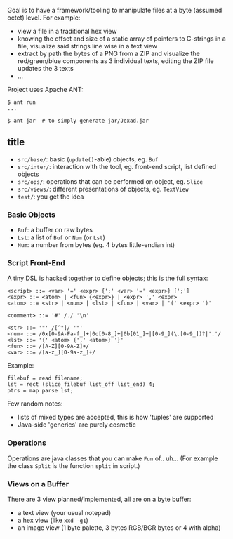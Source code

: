 Goal is to have a framework/tooling to manipulate files at a byte (assumed
octet) level. For example:
- view a file in a traditional hex view
- knowing the offset and size of a static array of pointers to C-strings in a
  file, visualize said strings line wise in a text view
- extract by path the bytes of a PNG from a ZIP and visualize the
  red/green/blue components as 3 individual texts, editing the ZIP file updates
  the 3 texts
- ...

Project uses Apache ANT:
```console
$ ant run
...

$ ant jar  # to simply generate jar/Jexad.jar
```

## title

- `src/base/`: basic (`update()`-able) objects, eg. `Buf`
- `src/inter/`: interaction with the tool, eg. front-end script, list defined objects
- `src/ops/`: operations that can be performed on object, eg. `Slice`
- `src/views/`: different presentations of objects, eg. `TextView`
- `test/`: you get the idea

### Basic Objects

- `Buf`: a buffer on raw bytes
- `Lst`: a list of `Buf` or `Num` (or `Lst`)
- `Num`: a number from bytes (eg. 4 bytes little-endian int)

### Script Front-End

A tiny DSL is hacked together to define objects; this is the full syntax:
```plaintext
<script> ::= <var> '=' <expr> {';' <var> '=' <expr>} [';']
<expr> ::= <atom> | <fun> {<expr>} | <expr> ',' <expr>
<atom> ::= <str> | <num> | <lst> | <fun> | <var> | '(' <expr> ')'

<comment> ::= '#' /./ '\n'

<str> ::= '"' /[^"]/ '"'
<num> ::= /0x[0-9A-Fa-f_]+|0o[0-8_]+|0b[01_]+|[0-9_](\.[0-9_])?|'.'/
<lst> ::= '{' <atom> {',' <atom>} '}'
<fun> ::= /[A-Z][0-9A-Z]+/
<var> ::= /[a-z_][0-9a-z_]+/
```

Example:
```plaintext
filebuf = read filename;
lst = rect (slice filebuf list_off list_end) 4;
ptrs = map parse lst;
```

Few random notes:
- lists of mixed types are accepted, this is how 'tuples' are supported
- Java-side 'generics' are purely cosmetic

### Operations

Operations are java classes that you can make `Fun` of.. uh...
(For example the class `Split` is the function `split` in script.)

### Views on a Buffer

There are 3 view planned/implemented, all are on a byte buffer:
- a text view (your usual notepad)
- a hex view (like `xxd -g1`)
- an image view (1 byte palette, 3 bytes RGB/BGR bytes or 4 with alpha)

<!--
Once a view is used to edit its attached buffer, it gets "detached": a copy of
the buffer is made and edits are performed on this copy. This edit buffer it is
not accessible for further construction. In this state, the view no longer
updates with the buffer it was originally attached to, but it keeps a reference
to it. Restoring this reference ("re-attaching") will drop the edit buffer. The
edit buffer can be saved to a file.
-->

